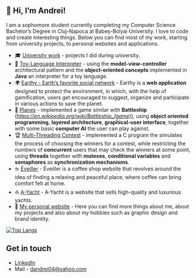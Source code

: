 ## 👋 Hi, I’m Andrei!

I am a sophomore student currently completing my Computer Science Bachelor’s Degree in Cluj-Napoca at Babeș-Bolyai University. I love to code and create interesting things. Below you can find most of my work, starting from university projects, to personal websites and applications.

- 🎓 [University work](https://github.com/andrei-dragan/university-work) - projects I did during university.
- 🧸 [Toy-Language Interpreter](https://github.com/andrei-dragan/Toy-Interpreter) - using the **model-view-controller** architectural pattern and the **object-oriented concepts** implemented in **Java** an interpreter for a toy language.
- 🌍 [Earthy - Earth’s favorite social network](https://github.com/andrei-dragan/earthy) - Earthy is a **web application** designed to protect the environment, in which, with the help of gamification, users get encouraged to suggest, organize and participate in various actions to save the planet.
- 🛬 [Planes](https://github.com/andrei-dragan/planes) - implemented a game similar with **Battleship** (*https://en.wikipedia.org/wiki/Battleship_(game)*), using **object oriented programming**, **layered architecture**, **graphical-user interface**, together with some basic **computer AI** the user can play against.
- 🏆 [Multi-Threading Contest](https://github.com/andrei-dragan/multi-threading-contest) - implemented a C program the simulates the process of choosing the winners for a contest, while restricting the numbers of **concurrent** users that may check the winners at some point, using **threads** together with **mutexes**, **conditional variables** and **semaphores** as **synchronization mechanisms**. 
- ☕ [Éveiller](https://github.com/andrei-dragan/eveiller) - Éveiller is a coffee shop website that revolves around the idea of finding a relaxing and peaceful place, where coffee can bring comfort felt at home.
- ⛵ [A-Yacht](https://github.com/andrei-dragan/a-yacht) - A-Yacht is a website that sells high-quality and luxurious yachts.
- 🧑 [My personal website](https://draganandrei.netlify.app/) - Here you can find more things about me, about my projects and also about my hobbies such as graphic design and brand identity.

[![Top Langs](https://github-readme-stats.vercel.app/api/top-langs/?username=andrei-dragan&layout=compact&langs_count=9&hide=CSS,HTML)](https://github.com/anuraghazra/github-readme-stats)

## Get in touch
- [LinkedIn](https://linkedin.com/in/andrei-dragan-67793b21a)
- Mail - dandrei04@yahoo.com


